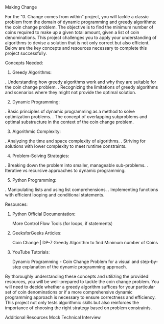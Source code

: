  Making Change

For the “0. Change comes from within” project, you will tackle a classic problem from the domain of dynamic programming and greedy algorithms: the coin change problem. The objective is to find the minimum number of coins required to make up a given total amount, given a list of coin denominations. This project challenges you to apply your understanding of algorithms to devise a solution that is not only correct but also efficient. Below are the key concepts and resources necessary to complete this project successfully.

Concepts Needed:
1. Greedy Algorithms:

 . Understanding how greedy algorithms work and why they are suitable for the coin change problem.
 . Recognizing the limitations of greedy algorithms and scenarios where they might not provide the optimal solution.

2. Dynamic Programming:

 . Basic principles of dynamic programming as a method to solve optimization problems.
 . The concept of overlapping subproblems and optimal substructure in the context of the coin change problem.

3. Algorithmic Complexity:

 . Analyzing the time and space complexity of algorithms.
 . Striving for solutions with lower complexity to meet runtime constraints.

4. Problem-Solving Strategies:

 . Breaking down the problem into smaller, manageable sub-problems.
 . Iterative vs recursive approaches to dynamic programming.

5. Python Programming:

 . Manipulating lists and using list comprehensions.
 . Implementing functions with efficient looping and conditional statements.

Resources:
1. Python Official Documentation:

   More Control Flow Tools (for loops, if statements)

2. GeeksforGeeks Articles:

   Coin Change | DP-7
   Greedy Algorithm to find Minimum number of Coins

3. YouTube Tutorials:

   Dynamic Programming - Coin Change Problem for a visual and step-by-step explanation of the dynamic programming approach.

By thoroughly understanding these concepts and utilizing the provided resources, you will be well-prepared to tackle the coin change problem. You will need to decide whether a greedy algorithm suffices for your particular set of coin denominations or if a more comprehensive dynamic programming approach is necessary to ensure correctness and efficiency. This project not only tests algorithmic skills but also reinforces the importance of choosing the right strategy based on problem constraints.

Additional Resources
Mock Technical Interview

